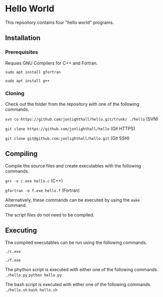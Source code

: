 # Hello World
This repsoitory contains four "hello world" programs.

## Installation

### Prerequisites

Requies GNU Compilers for C++ and Fortran.

`sudo apt install gfortran`

`sudo apt install g++`

### Cloning

Check out the folder from the repository with one of the following commands.

`svn co https://github.com/jonlighthall/hello.git/trunk/ ./hello` (SVN)

`git clone https://github.com/jonlighthall/hello` (Git HTTPS)

`git clone git@github.com:jonlighthall/hello.git` (Git SSH)

## Compiling
Compile the source files and create executables with the following commands.

`g++ -o c.exe hello.c` (C++)

`gfortran -o f.exe hello.f` (Fortran)

Alternatively, these commands can be executed by using the `make` command.

The script files do not need to be compiled.

## Executing
The compiled executables can be run using the following commands.
  
`./c.exe`
  
`./f.exe`

The phython script is executed with either one of the following commands.
`./hello.py`
`python hello.py`

The bash script is executed with either one of the following commands.
`./hello.sh`
`bash hello.sh`